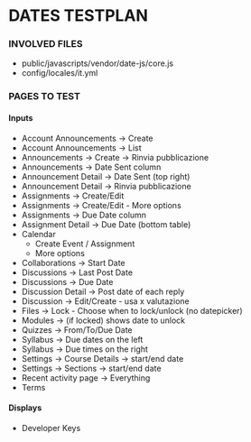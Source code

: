 DATES TESTPLAN
==============

### INVOLVED FILES


* public/javascripts/vendor/date-js/core.js
* config/locales/it.yml

### PAGES TO TEST 

#### Inputs

* Account Announcements -> Create
* Account Announcements -> List
* Announcements -> Create -> Rinvia pubblicazione
* Announcements -> Date Sent column
* Announcement Detail -> Date Sent (top right)
* Announcement Detail -> Rinvia pubblicazione
* Assignments -> Create/Edit
* Assignments -> Create/Edit - More options
* Assignments -> Due Date column
* Assignment Detail -> Due Date (bottom table)
* Calendar
    - Create Event / Assignment
    - More options
* Collaborations -> Start Date
* Discussions -> Last Post Date
* Discussions -> Due Date
* Discussion Detail -> Post date of each reply
* Discussion -> Edit/Create - usa x valutazione
* Files -> Lock - Choose when to lock/unlock (no datepicker)
* Modules -> (if locked) shows date to unlock
* Quizzes -> From/To/Due Date
* Syllabus -> Due dates on the left
* Syllabus -> Due times on the right
* Settings -> Course Details -> start/end date
* Settings -> Sections -> start/end date
* Recent activity page -> Everything
* Terms

#### Displays

* Developer Keys